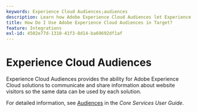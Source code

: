 ```yaml
---
keywords: Experience Cloud Audiences;audiences
description: Learn how Adobe Experience Cloud Audiences let Experience Cloud solutions communicate and share information about website visitors with other Adobe solutions.
title: How Do I Use Adobe Experience Cloud Audiences in Target?
feature: Integrations
exl-id: 4502e77d-1310-41f3-8d14-ba69692df1af
---
```

# Experience Cloud Audiences

Experience Cloud Audiences provides the ability for Adobe Experience Cloud solutions to communicate and share information about website visitors so the same data can be used by each solution.

For detailed information, see [Audiences](https://experienceleague.adobe.com/docs/core-services/interface/audiences/audience-library.html) in the *Core Services User Guide*.
